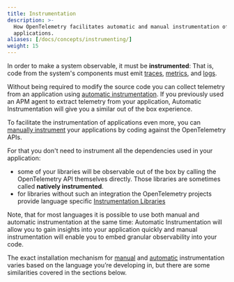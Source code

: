 ```yaml
---
title: Instrumentation
description: >-
  How OpenTelemetry facilitates automatic and manual instrumentation of
  applications.
aliases: [/docs/concepts/instrumenting/]
weight: 15
---
```


In order to make a system observable, it must be **instrumented**: That is, code
from the system's components must emit
[traces](/docs/concepts/observability-primer/#distributed-traces),
[metrics](/docs/concepts/observability-primer/#reliability--metrics), and
[logs](/docs/concepts/observability-primer/#logs).

Without being required to modify the source code you can collect telemetry from
an application using [automatic instrumentation](automatic/). If you
previously used an APM agent to extract telemetry from your application,
Automatic Instrumentation will give you a similar out of the box experience.

To facilitate the instrumentation of applications even more, you can
[manually instrument](manual/) your applications by coding against the
OpenTelemetry APIs.

For that you don't need to instrument all the dependencies used in your
application:

- some of your libraries will be observable out of the box by calling the
  OpenTelemetry API themselves directly. Those libraries are sometimes called
  **natively instrumented**.
- for libraries without such an integration the OpenTelemetry projects provide
  language specific [Instrumentation Libraries][]

Note, that for most languages it is possible to use both manual and automatic
instrumentation at the same time: Automatic Instrumentation will allow you to
gain insights into your application quickly and manual instrumentation will
enable you to embed granular observability into your code.

The exact installation mechanism for [manual](manual/) and
[automatic](automatic/) instrumentation varies based on the language you’re
developing in, but there are some similarities covered in the sections below.

[instrumentation libraries]:
  /docs/specs/otel/overview/#instrumentation-libraries

